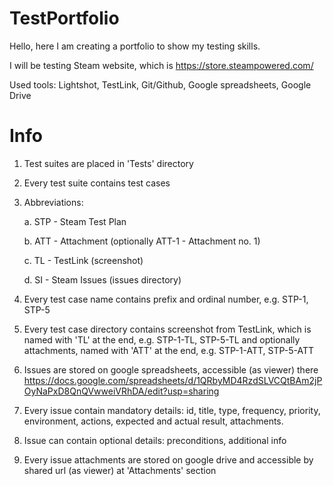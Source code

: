 # TestPortfolio

Hello, here I am creating a portfolio to show my testing skills.

I will be testing Steam website, which is https://store.steampowered.com/

Used tools: Lightshot, TestLink, Git/Github, Google spreadsheets, Google Drive

# Info

1. Test suites are placed in 'Tests' directory

2. Every test suite contains test cases

3. Abbreviations:

	a. STP - Steam Test Plan

	b. ATT - Attachment (optionally ATT-1 - Attachment no. 1)
	
	c. TL - TestLink (screenshot)
	
	d. SI - Steam Issues (issues directory)

4. Every test case name contains prefix and ordinal number, e.g. STP-1, STP-5

5. Every test case directory contains screenshot from TestLink, which is named with 'TL' at the end, e.g. STP-1-TL, STP-5-TL and optionally attachments, named with 'ATT' at the end, e.g. STP-1-ATT, STP-5-ATT

6. Issues are stored on google spreadsheets, accessible (as viewer) there https://docs.google.com/spreadsheets/d/1QRbyMD4RzdSLVCQtBAm2jPOyNaPxD8QnQVwweiVRhDA/edit?usp=sharing

7. Every issue contain mandatory details: id, title, type, frequency, priority, environment, actions, expected and actual result, attachments.

8. Issue can contain optional details: preconditions, additional info

9. Every issue attachments are stored on google drive and accessible by shared url (as viewer) at 'Attachments' section